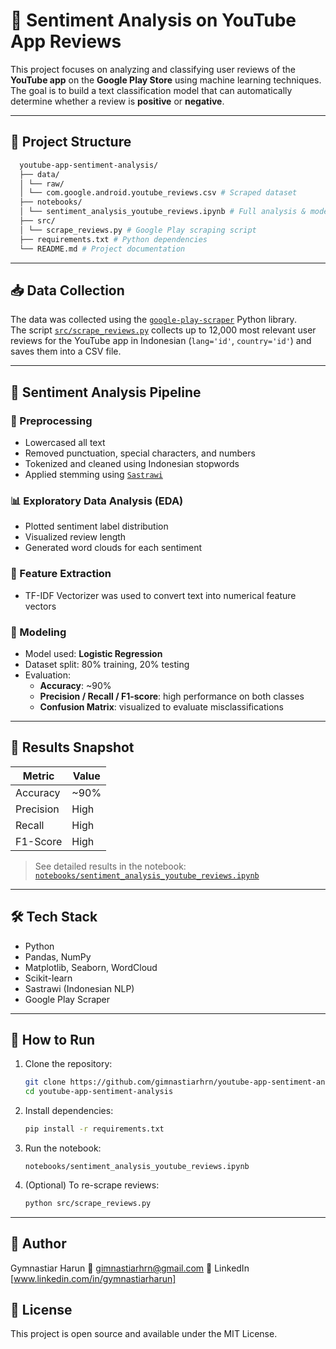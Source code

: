 ﻿# 📱 Sentiment Analysis on YouTube App Reviews

This project focuses on analyzing and classifying user reviews of the **YouTube app** on the **Google Play Store** using machine learning techniques. The goal is to build a text classification model that can automatically determine whether a review is **positive** or **negative**.

---

## 🧩 Project Structure
```bash 
  youtube-app-sentiment-analysis/
  ├── data/
  │ └── raw/
  │ └── com.google.android.youtube_reviews.csv # Scraped dataset
  ├── notebooks/
  │ └── sentiment_analysis_youtube_reviews.ipynb # Full analysis & modeling
  ├── src/
  │ └── scrape_reviews.py # Google Play scraping script
  ├── requirements.txt # Python dependencies
  └── README.md # Project documentation
```
---

## 📥 Data Collection

The data was collected using the [`google-play-scraper`](https://pypi.org/project/google-play-scraper/) Python library.  
The script [`src/scrape_reviews.py`](src/scrape_reviews.py) collects up to 12,000 most relevant user reviews for the YouTube app in Indonesian (`lang='id'`, `country='id'`) and saves them into a CSV file.

---

## 🧪 Sentiment Analysis Pipeline

### 🔄 Preprocessing
- Lowercased all text
- Removed punctuation, special characters, and numbers
- Tokenized and cleaned using Indonesian stopwords
- Applied stemming using [`Sastrawi`](https://github.com/har07/PySastrawi)

### 📊 Exploratory Data Analysis (EDA)
- Plotted sentiment label distribution
- Visualized review length
- Generated word clouds for each sentiment

### 🔧 Feature Extraction
- TF-IDF Vectorizer was used to convert text into numerical feature vectors

### 🤖 Modeling
- Model used: **Logistic Regression**
- Dataset split: 80% training, 20% testing
- Evaluation:
  - **Accuracy**: ~90%
  - **Precision / Recall / F1-score**: high performance on both classes
  - **Confusion Matrix**: visualized to evaluate misclassifications

---

## 📌 Results Snapshot

| Metric     | Value      |
|------------|------------|
| Accuracy   | ~90%       |
| Precision  | High       |
| Recall     | High       |
| F1-Score   | High       |

> See detailed results in the notebook: [`notebooks/sentiment_analysis_youtube_reviews.ipynb`](notebooks/sentiment_analysis_youtube_reviews.ipynb)

---

## 🛠️ Tech Stack

- Python
- Pandas, NumPy
- Matplotlib, Seaborn, WordCloud
- Scikit-learn
- Sastrawi (Indonesian NLP)
- Google Play Scraper

---

## 🚀 How to Run

1. Clone the repository:
   ```bash
   git clone https://github.com/gimnastiarhrn/youtube-app-sentiment-analysis.git
   cd youtube-app-sentiment-analysis
    ```
2. Install dependencies:
    ```bash
    pip install -r requirements.txt
    ```
3. Run the notebook:
    ```
    notebooks/sentiment_analysis_youtube_reviews.ipynb
    ```
4. (Optional) To re-scrape reviews:
    ```bash
    python src/scrape_reviews.py
    ```

---

## 👤 Author

Gymnastiar Harun
📧 gimnastiarhrn@gmail.com
🔗 LinkedIn [www.linkedin.com/in/gymnastiarharun]

## 📄 License
This project is open source and available under the MIT License.
